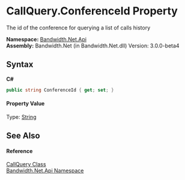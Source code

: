 ﻿# CallQuery.ConferenceId Property 
 

The id of the conference for querying a list of calls history

**Namespace:**&nbsp;<a href ="N_Bandwidth_Net_Api.md">Bandwidth.Net.Api</a><br />**Assembly:**&nbsp;Bandwidth.Net (in Bandwidth.Net.dll) Version: 3.0.0-beta4

## Syntax

**C#**<br />
``` C#
public string ConferenceId { get; set; }
```


#### Property Value
Type: <a href="http://msdn2.microsoft.com/en-us/library/s1wwdcbf" target="_blank">String</a>

## See Also


#### Reference
<a href ="T_Bandwidth_Net_Api_CallQuery.md">CallQuery Class</a><br /><a href ="N_Bandwidth_Net_Api.md">Bandwidth.Net.Api Namespace</a><br />